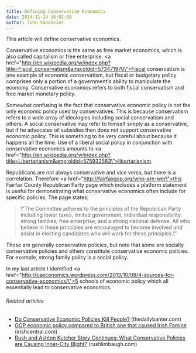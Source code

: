 ```yaml
---
title: Defining Conservative Economics
date: 2014-11-14 16:02:59
author: John Vandivier
---
```




This article will define conservative economics.

Conservative economics is the same as free market economics, which is also called capitalism or free enterprise. <a href=\"http://en.wikipedia.org/w/index.php?title=Fiscal_conservatism&amp;oldid=573471970\">Fiscal conservatism</a> is one example of economic conservatism, but fiscal or budgetary policy comprises only a portion of a government's ability to manipulate the economy. Conservative economics refers to both fiscal conservatism and free market monetary policy.

Somewhat confusing is the fact that conservative economic policy is not the only economic policy used by conservatives. This is because conservatism refers to a wide array of ideologies including social conservatism and others. A social conservative may refer to himself simply as a conservative, but if he advocates oil subsidies then does not support conservative economic policy. This is something to be very careful about because it happens all the time. Use of a liberal social policy in conjunction with conservative economics amounts to <a href=\"http://en.wikipedia.org/w/index.php?title=Libertarianism&amp;oldid=575932583\">libertarianism</a>.

Republicans are not always conservative and vice versa, but there is a correlation. Therefore <a href=\"http://fairfaxgop.org/who-are-we/\">this Fairfax County Republican Party page</a> which includes a platform statement is useful for demonstrating what conservative economics often include for specific policies. The page states:
<blockquote>\"The Committee adheres to the principles of the Republican Party including lower taxes, limited government, individual responsibility, strong families, free enterprise, and a strong national defense. All who believe in these principles are encouraged to become involved and assist in electing candidates who will work for these principles.\"</blockquote>
Those are generally conservative policies, but note that some are socially conservative policies and others constitute conservative economic policies. For example, strong family policy is a social policy.

In my last article I identified <a href=\"http://caeconomics.wordpress.com/2013/10/08/4-sources-for-conservative-economics/\">5 schools of economic policy</a> which all essentially lead to conservative economics.
<h6 class=\"zemanta-related-title\" style=\"font-size:1em;\">Related articles</h6>
<ul class=\"zemanta-article-ul\">
	<li class=\"zemanta-article-ul-li\"><a href=\"http://thedailybanter.com/2013/09/do-conservative-economic-policies-kill-people/\" target=\"_blank\">Do Conservative Economic Policies Kill People?</a> (thedailybanter.com)</li>
	<li class=\"zemanta-article-ul-li\"><a href=\"http://www.irishcentral.com/news/GOP-economic-policy-compared--to-British-one-that-caused-Irish-Famine--226725371.html\" target=\"_blank\">GOP economic policy compared to British one that caused Irish Famine</a> (irishcentral.com)</li>
	<li class=\"zemanta-article-ul-li\"><a href=\"http://www.rushlimbaugh.com/daily/2013/08/23/rush_and_ashton_kutcher_story_continues_what_conservative_policies_are_causing_inner_city_blight\" target=\"_blank\">Rush and Ashton Kutcher Story Continues: What Conservative Policies are Causing Inner-City Blight?</a> (rushlimbaugh.com)</li>
</ul>